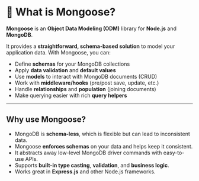 # 📘 What is Mongoose?

**Mongoose** is an **Object Data Modeling (ODM)** library for **Node.js** and **MongoDB**.

It provides a **straightforward, schema-based solution** to model your application data. With Mongoose, you can:

* Define **schemas** for your MongoDB collections
* Apply **data validation** and **default values**
* Use **models** to interact with MongoDB documents (CRUD)
* Work with **middleware/hooks** (pre/post save, update, etc.)
* Handle **relationships** and **population** (joining documents)
* Make querying easier with rich **query helpers**

---

## Why use Mongoose?

* MongoDB is **schema-less**, which is flexible but can lead to inconsistent data.
* Mongoose **enforces schemas** on your data and helps keep it consistent.
* It abstracts away low-level MongoDB driver commands with easy-to-use APIs.
* Supports **built-in type casting**, **validation**, and **business logic**.
* Works great in **Express.js** and other Node.js frameworks.